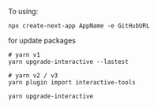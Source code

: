 To using:

```
npx create-next-app AppName -e GitHubURL
```

for update packages

```
# yarn v1
yarn upgrade-interactive --lastest

# yarn v2 / v3
yarn plugin import interactive-tools

yarn upgrade-interactive
```
